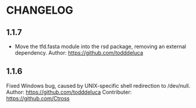 # CHANGELOG

## 1.1.7

- Move the tfd.fasta module into the rsd package, removing an external
  dependency.
  Author: https://github.com/todddeluca

## 1.1.6

Fixed Windows bug, caused by UNIX-specific shell redirection to /dev/null.
Author: https://github.com/todddeluca
Contributer: https://github.com/Ctross

